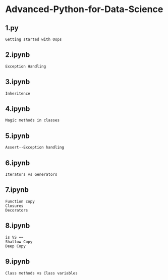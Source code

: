 # Advanced-Python-for-Data-Science

## 1.py
```
Getting started with Oops
```
## 2.ipynb
```
Exception Handling
```
## 3.ipynb
```
Inheritence
```
## 4.ipynb
```
Magic methods in classes
```
## 5.ipynb
```
Assert--Exception handling
```
## 6.ipynb
```
Iterators vs Generators
```
## 7.ipynb
```
Function copy
Closures
Decorators
```
## 8.ipynb
```
is VS ==
Shallow Copy
Deep Copy
```
## 9.ipynb
```
Class methods vs Class variables
```
